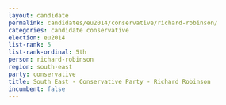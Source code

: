```yaml
---
layout: candidate
permalink: candidates/eu2014/conservative/richard-robinson/
categories: candidate conservative
election: eu2014
list-rank: 5
list-rank-ordinal: 5th
person: richard-robinson
region: south-east
party: conservative
title: South East - Conservative Party - Richard Robinson
incumbent: false
---
```


